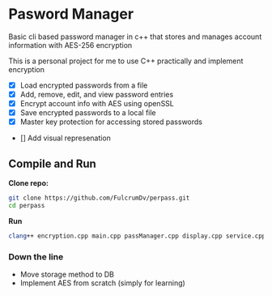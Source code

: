 
# Pasword Manager
<p>Basic cli based password manager in c++ that stores and manages account information with AES-256 encryption</p>
<p>This is a personal project for me to use C++ practically and implement encryption</p>

- [x] Load encrypted passwords from a file
- [x] Add, remove, edit, and view password entries
- [x] Encrypt account info with AES using openSSL
- [x] Save encrypted passwords to a local file
- [x] Master key protection for accessing stored passwords
- [] Add visual represenation

## Compile and Run

<b>Clone repo:</b>

```sh
git clone https://github.com/FulcrumDv/perpass.git
cd perpass
```
<b>Run</b>

```sh
clang++ encryption.cpp main.cpp passManager.cpp display.cpp service.cpp utilities.cpp  -o perpass -lssl -lcrypto && ./perpass
```


### Down the line
- Move storage method to DB
- Implement AES from scratch (simply for learning)


